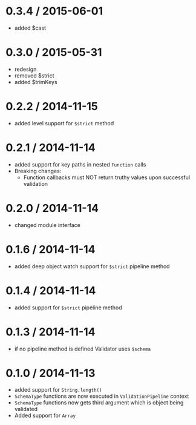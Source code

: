 # 0.3.4 / 2015-06-01

* added $cast

# 0.3.0 / 2015-05-31

* redesign
* removed $strict
* added $trimKeys

# 0.2.2 / 2014-11-15

* added level support for `$strict` method

# 0.2.1 / 2014-11-14

* added support for key paths in nested `Function` calls
* Breaking changes:
	* Function callbacks must NOT return truthy values upon successful validation

# 0.2.0 / 2014-11-14

* changed module interface

# 0.1.6 / 2014-11-14

* added deep object watch support for `$strict` pipeline method

# 0.1.4 / 2014-11-14

* added support for `$strict` pipeline method

# 0.1.3 / 2014-11-14

* if no pipeline method is defined Validator uses `$schema`

# 0.1.0 / 2014-11-13

* added support for `String.length()`
* `SchemaType` functions are now executed in `ValidationPipeline` context
* `SchemaType` functions now gets third argument which is object being validated
* Added support for `Array`
